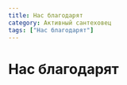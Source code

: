 ```yaml
---
title: Нас благодарят
category: Активный сантеховец
tags: ["Нас благодарят"]
---
```


# Нас благодарят
